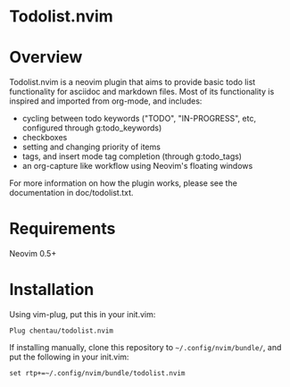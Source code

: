 # Todolist.nvim

# Overview

Todolist.nvim is a neovim plugin that aims to provide basic todo list functionality for asciidoc and markdown files.
Most of its functionality is inspired and imported from org-mode, and includes:

- cycling between todo keywords ("TODO", "IN-PROGRESS", etc, configured through g:todo_keywords)
- checkboxes
- setting and changing priority of items
- tags, and insert mode tag completion (through g:todo_tags)
- an org-capture like workflow using Neovim's floating windows

For more information on how the plugin works, please see the documentation in doc/todolist.txt.

# Requirements

Neovim 0.5+

# Installation

Using vim-plug, put this in your init.vim:

`Plug chentau/todolist.nvim`

If installing manually, clone this repository to `~/.config/nvim/bundle/`, and put the following in your init.vim:

`set rtp+=~/.config/nvim/bundle/todolist.nvim`
